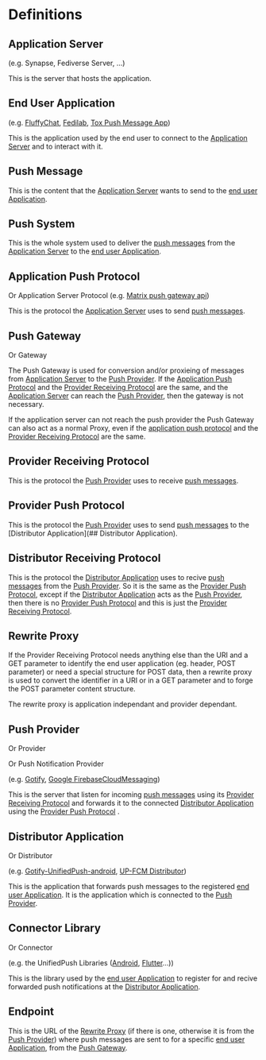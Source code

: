 # Definitions

## Application Server
(e.g. Synapse, Fediverse Server, ...)

This is the server that hosts the application.

## End User Application
(e.g. [FluffyChat](https://fluffychat.im/), [Fedilab](https://fedilab.app/), [Tox Push Message App](https://github.com/zoff99/tox_push_msg_app))

This is the application used by the end user to connect to the [Application Server](#application-server) and to interact with it.

## Push Message

This is the content that the [Application Server](#application-server)
wants to send to the [end user Application](#end-user-application).

## Push System

This is the whole system used to deliver the [push messages](#Push-Message) 
from the [Application Server](#application-server) 
to the [end user Application](#end-user-application).

## Application Push Protocol
Or Application Server Protocol
(e.g. [Matrix push gateway api](https://spec.matrix.org/unstable/push-gateway-api/))

This is the protocol the [Application Server](#application-server) uses to send [push messages](#push-message). 

## Push Gateway
Or Gateway

The Push Gateway is used for conversion and/or proxieing of messages from [Application Server](#application-server) to the [Push Provider](#push-provider).
If the [Application Push Protocol](#application-push-protocol) and the [Provider Receiving Protocol](#provider-receiving-protocol) are the same, and the [Application Server](#application-server) can reach the [Push Provider](#push-provider), then the gateway is not necessary.

If the application server can not reach the push provider the Push Gateway can also act as a normal Proxy, even if the [application push protocol](#application-push-protocol) and the [Provider Receiving Protocol](#provider-receiving-protocol) are the same.

## Provider Receiving Protocol

This is the protocol the [Push Provider](#push-provider) uses to receive [push messages](#push-message).

## Provider Push Protocol

This is the protocol the [Push Provider](#push-provider) uses to send [push messages](#push-message) to the [Distributor Application](## Distributor Application).

## Distributor Receiving Protocol

This is the protocol the [Distributor Application](#distributor-application) 
uses to recive [push messages](#push-message) from the [Push Provider](#push-provider). 
So it is the same as the [Provider Push Protocol](#provider-push-protocol), 
except if the [Distributor Application](#distributor-application) 
acts as the [Push Provider](#push-provider), 
then there is no [Provider Push Protocol](#provider-push-protocol) 
and this is just the [Provider Receiving Protocol](#provider-receiving-protocol).

## Rewrite Proxy

If the Provider Receiving Protocol needs anything else than the URI and a GET parameter to identify the end user application (eg. header, POST parameter) or need a special structure for POST data, then a rewrite proxy is used  to convert the identifier in a URI or in a GET parameter and to forge the POST parameter content structure.

The rewrite proxy is application independant and provider dependant.

## Push Provider
Or Provider

Or Push Notification Provider

(e.g. [Gotify](https://gotify.net/), [Google FirebaseCloudMessaging](https://firebase.google.com/docs/cloud-messaging/))

This is the server that listen for incoming [push messages](#Push-Message) using its [Provider Receiving Protocol](#provider-receiving-protocol) and forwards it to the connected [Distributor Application](#distributor-application) using the [Provider Push Protocol](#provider-push-protocol) .

## Distributor Application
Or Distributor

(e.g. [Gotify-UnifiedPush-android](https://github.com/UnifiedPush/gotify-android), [UP-FCM Distributor](https://github.com/UnifiedPush/fcm-distributor))

This is the application that forwards push messages to the registered [end user Application](#end-user-application). It is the application which is connected to the [Push Provider](#push-provider).

## Connector Library
Or Connector

(e.g. the UnifiedPush Libraries ([Android](https://github.com/UnifiedPush/android-connector), [Flutter](https://github.com/UnifiedPush/flutter-connector)...))

This is the library used by the [end user Application](#end-user-application) to register for and recive forwarded push notifications at the [Distributor Application](#distributor-application).

## Endpoint

This is the URL of the [Rewrite Proxy](#rewrite-proxy) (if there is one, otherwise it is from the [Push Provider](#push-provider)) where push messages are sent to for a specific [end user Application](#end-user-application), from the [Push Gateway](#push-gateway).

